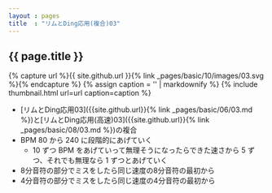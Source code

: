 ```yaml
---
layout : pages
title  : "リムとDing応用(複合)03"
---
```


## {{ page.title }}

{% capture url %}{{ site.github.url }}{% link _pages/basic/10/images/03.svg %}{% endcapture %}
{% assign caption = '' | markdownify %}
{% include thumbnail.html url=url caption=caption %}

* [リムとDing応用03]({{site.github.url}}{% link _pages/basic/06/03.md %})と[リムとDing応用(高速)03]({{site.github.url}}{% link _pages/basic/08/03.md %})の複合
* BPM 80 から 240 に段階的にあげていく
  * 10 ずつ BPM をあげていって無理そうになったらできた速さから 5 ずつ、それでも無理なら 1 ずつとあげていく
* 8分音符の部分でミスをしたら同じ速度の8分音符の最初から
* 4分音符の部分でミスをしたら同じ速度の4分音符の最初から